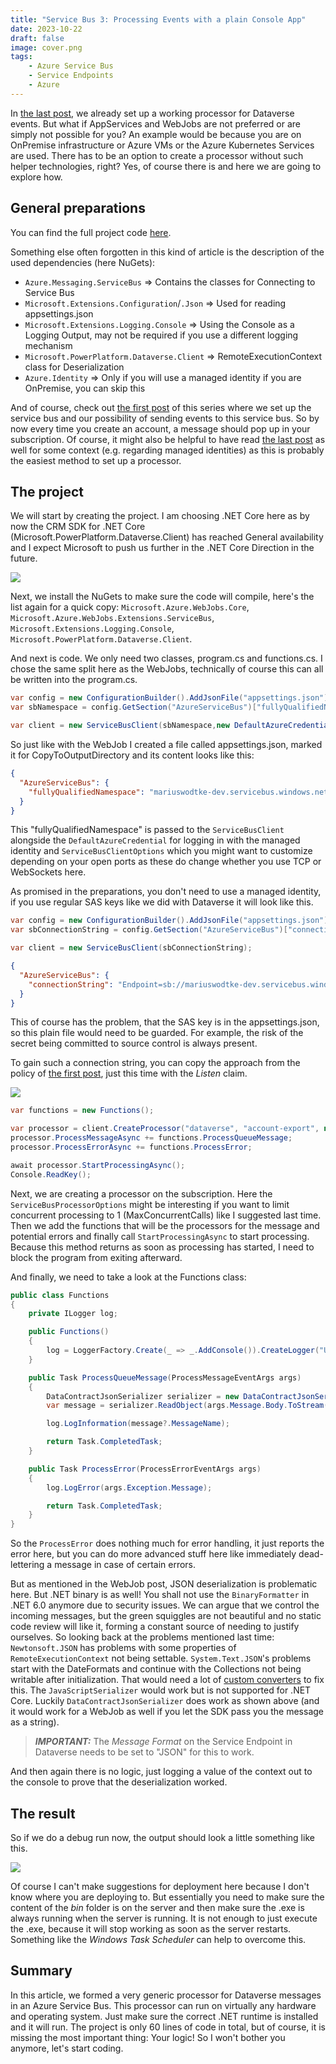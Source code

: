```yaml
---
title: "Service Bus 3: Processing Events with a plain Console App"
date: 2023-10-22
draft: false
image: cover.png
tags:
    - Azure Service Bus
    - Service Endpoints
    - Azure
---
```


In [the last post](/post/servicebus/webjob), we already set up a working processor for Dataverse events. But what if AppServices and WebJobs are not preferred or are simply not possible for you? An example would be because you are on OnPremise infrastructure or Azure VMs or the Azure Kubernetes Services are used. There has to be an option to create a processor without such helper technologies, right? Yes, of course there is and here we are going to explore how.

## General preparations
You can find the full project code [here](https://github.com/Kunter-Bunt/D365ServiceBusProcessors/tree/main/DataverseEventProcessorPlain). 

Something else often forgotten in this kind of article is the description of the used dependencies (here NuGets):
- `Azure.Messaging.ServiceBus` => Contains the classes for Connecting to Service Bus
- `Microsoft.Extensions.Configuration`/`.Json` => Used for reading appsettings.json
- `Microsoft.Extensions.Logging.Console` => Using the Console as a Logging Output, may not be required if you use a different logging mechanism
- `Microsoft.PowerPlatform.Dataverse.Client` => RemoteExecutionContext class for Deserialization
- `Azure.Identity` => Only if you will use a managed identity if you are OnPremise, you can skip this

And of course, check out [the first post](/post/servicebus/exporting-events) of this series where we set up the service bus and our possibility of sending events to this service bus. So by now every time you create an account, a message should pop up in your subscription. Of course, it might also be helpful to have read [the last post](/post/servicebus/webjob) as well for some context (e.g. regarding managed identities) as this is probably the easiest method to set up a processor.

## The project
We will start by creating the project. I am choosing .NET Core here as by now the CRM SDK for .NET Core (Microsoft.PowerPlatform.Dataverse.Client) has reached General availability and I expect Microsoft to push us further in the .NET Core Direction in the future.

![](NewProject.png)

Next, we install the NuGets to make sure the code will compile, here's the list again for a quick copy: `Microsoft.Azure.WebJobs.Core`, `Microsoft.Azure.WebJobs.Extensions.ServiceBus`, `Microsoft.Extensions.Logging.Console`, `Microsoft.PowerPlatform.Dataverse.Client`.

And next is code. We only need two classes, program.cs and functions.cs. I chose the same split here as the WebJobs, technically of course this can all be written into the program.cs.

``` c#
var config = new ConfigurationBuilder().AddJsonFile("appsettings.json").Build();
var sbNamespace = config.GetSection("AzureServiceBus")["fullyQualifiedNamespace"];

var client = new ServiceBusClient(sbNamespace,new DefaultAzureCredential(), new ServiceBusClientOptions());
```

So just like with the WebJob I created a file called appsettings.json, marked it for CopyToOutputDirectory and its content looks like this:
``` json
{
  "AzureServiceBus": {
    "fullyQualifiedNamespace": "mariuswodtke-dev.servicebus.windows.net"
  }
}
```
This "fullyQualifiedNamespace" is passed to the `ServiceBusClient` alongside the `DefaultAzureCredential` for logging in with the managed identity and `ServiceBusClientOptions` which you might want to customize depending on your open ports as these do change whether you use TCP or WebSockets here.

As promised in the preparations, you don't need to use a managed identity, if you use regular SAS keys like we did with Dataverse it will look like this.
``` c#
var config = new ConfigurationBuilder().AddJsonFile("appsettings.json").Build();
var sbConnectionString = config.GetSection("AzureServiceBus")["connectionString"];

var client = new ServiceBusClient(sbConnectionString);
```
``` json
{
  "AzureServiceBus": {
    "connectionString": "Endpoint=sb://mariuswodtke-dev.servicebus.windows.net/;SharedAccessKeyName=Processor;SharedAccessKey=REDACTED;EntityPath=dataverse"
  }
}
```
This of course has the problem, that the SAS key is in the appsettings.json, so this plain file would need to be guarded. For example, the risk of the secret being committed to source control is always present.

To gain such a connection string, you can copy the approach from the policy of [the first post](/post/servicebus/exporting-events), just this time with the _Listen_ claim. 

![](Policy.png)

``` c#
var functions = new Functions();

var processor = client.CreateProcessor("dataverse", "account-export", new ServiceBusProcessorOptions());
processor.ProcessMessageAsync += functions.ProcessQueueMessage;
processor.ProcessErrorAsync += functions.ProcessError;

await processor.StartProcessingAsync();
Console.ReadKey();
```

Next, we are creating a processor on the subscription. Here the `ServiceBusProcessorOptions` might be interesting if you want to limit concurrent processing to 1 (MaxConcurrentCalls) like I suggested last time. Then we add the functions that will be the processors for the message and potential errors and finally call `StartProcessingAsync` to start processing. Because this method returns as soon as processing has started, I need to block the program from exiting afterward.

And finally, we need to take a look at the Functions class:
``` c#
public class Functions
{
    private ILogger log;

    public Functions()
    {
        log = LoggerFactory.Create(_ => _.AddConsole()).CreateLogger("User");
    }

    public Task ProcessQueueMessage(ProcessMessageEventArgs args)
    {
        DataContractJsonSerializer serializer = new DataContractJsonSerializer(typeof(RemoteExecutionContext));
        var message = serializer.ReadObject(args.Message.Body.ToStream()) as RemoteExecutionContext;

        log.LogInformation(message?.MessageName);

        return Task.CompletedTask;
    }

    public Task ProcessError(ProcessErrorEventArgs args)
    {
        log.LogError(args.Exception.Message);

        return Task.CompletedTask;
    }
}
```
So the `ProcessError` does nothing much for error handling, it just reports the error here, but you can do more advanced stuff here like immediately dead-lettering a message in case of certain errors.

But as mentioned in the WebJob post, JSON deserialization is problematic here. But .NET binary is as well! You shall not use the `BinaryFormatter` in .NET 6.0 anymore due to security issues. We can argue that we control the incoming messages, but the green squiggles are not beautiful and no static code review will like it, forming a constant source of needing to justify ourselves. So looking back at the problems mentioned last time: `Newtonsoft.JSON` has problems with some properties of `RemoteExecutionContext` not being settable. `System.Text.JSON`'s problems start with the DateFormats and continue with the Collections not being writable after initialization. That would need a lot of [custom converters](https://learn.microsoft.com/en-us/dotnet/standard/datetime/system-text-json-support) to fix this. The `JavaScriptSerializer` would work but is not supported for .NET Core. Luckily `DataContractJsonSerializer` does work as shown above (and it would work for a WebJob as well if you let the SDK pass you the message as a string).

> **_IMPORTANT:_** The _Message Format_ on the Service Endpoint in Dataverse needs to be set to "JSON" for this to work.

And then again there is no logic, just logging a value of the context out to the console to prove that the deserialization worked.

## The result
So if we do a debug run now, the output should look a little something like this.

![](Result.png)

Of course I can't make suggestions for deployment here because I don't know where you are deploying to. But essentially you need to make sure the content of the _bin_ folder is on the server and then make sure the .exe is always running when the server is running. It is not enough to just execute the .exe, because it will stop working as soon as the server restarts. Something like the _Windows Task Scheduler_ can help to overcome this.

## Summary
In this article, we formed a very generic processor for Dataverse messages in an Azure Service Bus. This processor can run on virtually any hardware and operating system. Just make sure the correct .NET runtime is installed and it will run. 
The project is only 60 lines of code in total, but of course, it is missing the most important thing: Your logic! So I won't bother you anymore, let's start coding.